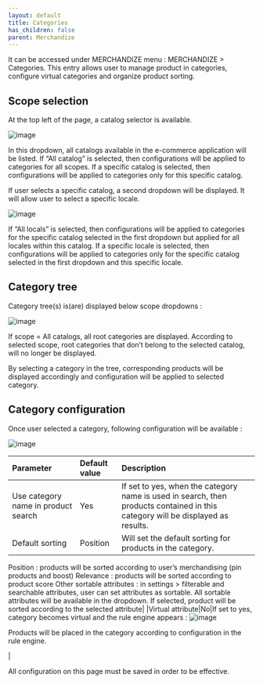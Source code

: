 ```yaml
---
layout: default
title: Categories
has_children: false
parent: Merchandize
---
```


It can be accessed under MERCHANDIZE menu : MERCHANDIZE > Categories.
This entry allows user to manage product in categories, configure virtual categories and organize product sorting.

## Scope selection

At the top left of the page, a catalog selector is available.

![image](https://user-images.githubusercontent.com/98949123/211284767-27d50fe2-c897-406c-afd3-d362bbbdb9bc.png)

In this dropdown, all catalogs available in the e-commerce application will be listed. 
If “All catalog” is selected, then configurations will be applied to categories for all scopes.
If a specific catalog is selected, then configurations will be applied to categories only for this specific catalog.

 If user selects a specific catalog, a second dropdown will be displayed. It will allow user to select a specific locale.

![image](https://user-images.githubusercontent.com/98949123/211284831-5497004c-48ec-4496-8319-a69e67817c13.png)

If “All locals” is selected, then configurations will be applied to categories for the specific catalog selected in the first dropdown but applied for all locales within this catalog.
If a specific locale is selected, then configurations will be applied to categories only for the specific catalog selected in the first dropdown and this specific locale.

## Category tree

Category tree(s) is(are) displayed below scope dropdowns : 

![image](https://user-images.githubusercontent.com/98949123/211284921-b7caa6ed-b4e7-453d-95d8-8229240a015f.png)

If scope = All catalogs, all root categories are displayed. According to selected scope, root categories that don’t belong to the selected catalog, will no longer be displayed.

By selecting a category in the tree, corresponding products will be displayed accordingly and configuration will be applied to selected category.

## Category configuration 

Once user selected a category, following configuration will be available : 

![image](https://user-images.githubusercontent.com/98949123/211284999-8b87e336-1ecf-4398-b5ed-a4faec422f05.png)

| Parameter   | Default value | Description |
|:-------------|:------------------|:------|
|Use category name in product search|Yes|If set to yes, when the category name is used in search, then products contained in this category will be displayed as results.|
|Default sorting|Position|Will set the default sorting for products in the category. 
Position : products will be sorted according to user’s merchandising (pin products and boost)
Relevance : products will be sorted according to product score
Other sortable attributes : in settings > filterable and searchable attributes, user can set attributes as sortable. All sortable attributes will be available in the dropdown. If selected, product will be sorted according to the selected attribute|
|Virtual attribute|No|If set to yes, category becomes virtual and the rule engine appears : ![image](https://user-images.githubusercontent.com/98949123/211285081-50b745a1-4619-4b29-9f0b-e535306e072d.png)<p>Products will be placed in the category according to configuration in the rule engine.</p>|

All configuration on this page must be saved in order to be effective.



